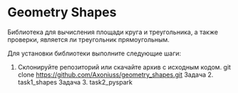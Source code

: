 # Geometry Shapes

Библиотека для вычисления площади круга и треугольника, а также проверки, является ли треугольник прямоугольным.


Для установки библиотеки выполните следующие шаги:

1. Склонируйте репозиторий или скачайте архив с исходным кодом.
   git clone https://github.com/Axoniuss/geometry_shapes.git
   Задача 2. task1_shapes
   Задача 3. task2_pyspark
